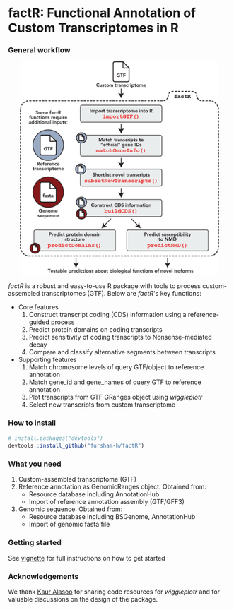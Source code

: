 # **factR**: Functional Annotation of Custom Transcriptomes in R

### General workflow
<p align="center">
  <img src="factR_workflow.png" width="450"/>
</p>

*factR* is a robust and easy-to-use R package with tools to process custom-assembled transcriptomes (GTF). Below are *factR*'s key functions:

* Core features 
  1. Construct transcript coding (CDS) information using a reference-guided process
  2. Predict protein domains on coding transcripts
  3. Predict sensitivity of coding transcripts to Nonsense-mediated decay
  4. Compare and classify alternative segments between transcripts
* Supporting features 
  1. Match chromosome levels of query GTF/object to reference annotation
  2. Match gene_id and gene_names of query GTF to reference annotation
  3. Plot transcripts from GTF GRanges object using *wiggleplotr*
  4. Select new transcripts from custom transcriptome

### How to install
```r
# install.packages("devtools")
devtools::install_github("fursham-h/factR")
```

### What you need
1. Custom-assembled transcriptome (GTF)
2. Reference annotation as GenomicRanges object. Obtained from:
    * Resource database including AnnotationHub
    * Import of reference annotation assembly (GTF/GFF3)
3. Genomic sequence. Obtained from:
    * Resource database including BSGenome, AnnotationHub
    * Import of genomic fasta file


### Getting started
See [vignette](https://htmlpreview.github.io/?https://github.com/fursham-h/factR/blob/dev/doc/factR.html) for full instructions on how to get started


### Acknowledgements
We thank [Kaur Alasoo](https://github.com/kauralasoo) for sharing code resources for *wiggleplotr* and for valuable discussions on the design of the package.
